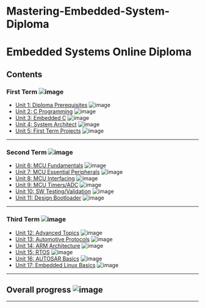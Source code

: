 # Mastering-Embedded-System-Diploma
# Embedded Systems Online Diploma

## Contents

### First Term ![image](https://progress-bar.dev/100/?title=Done)

- [Unit 1: Diploma Prerequisites](https://github.com/AhmedAliMohammed1/Mastering-Embedded-System-Diploma) ![image](https://progress-bar.dev/100/?title=No_Assignments&color=bababa)
- [Unit 2: C Programming](Unit%202%20C%20Programming) ![image](https://progress-bar.dev/100/)
- [Unit 3: Embedded C](Unit%203%20Embedded%20C) ![image](https://progress-bar.dev/100/)
- [Unit 4: System Architect](Unit%204) ![image](https://progress-bar.dev/100/)
- [Unit 5: First Term Projects](FIRST_TERM_project1) ![image](https://progress-bar.dev/100/)

---

### Second Term ![image](https://progress-bar.dev/100/?title=Done&color=ff00ff)

- [Unit 6: MCU Fundamentals](Unit6) ![image](https://progress-bar.dev/100/)
- [Unit 7: MCU Essential Peripherals](Unit7) ![image](https://progress-bar.dev/100/)
- [Unit 8: MCU Interfacing](Unit8) ![image](https://progress-bar.dev/100/)
- [Unit 9: MCU Timers/ADC](Unit9) ![image](https://progress-bar.dev/100/)
- [Unit 10: SW Testing/Validation]([https://github.com/adem-marangoz/embedded_system_online_diploma](https://github.com/AhmedAliMohammed1/Mastering-Embedded-System-Diploma)) ![image](https://progress-bar.dev/60/)
- [Unit 11: Design Bootloader]([Bootloader](https://github.com/AhmedAliMohammed1/Mastering-Embedded-System-Diploma)) ![image](https://progress-bar.dev/40/)

---

### Third Term ![image](https://progress-bar.dev/13/?title=inProgress&color=ff0000)

- [Unit 12: Advanced Topics]([https://github.com/adem-marangoz/embedded_system_online_diploma](https://github.com/AhmedAliMohammed1/Mastering-Embedded-System-Diploma)) ![image](https://progress-bar.dev/0/)
- [Unit 13: Automotive Protocols]([https://github.com/adem-marangoz/embedded_system_online_diploma](https://github.com/AhmedAliMohammed1/Mastering-Embedded-System-Diploma)) ![image](https://progress-bar.dev/0/)
- [Unit 14: ARM Architecture](Unit14_ARM_ASSEMBLY/ARM_ASSEMPLY) ![image](https://progress-bar.dev/30/)
- [Unit 15: RTOS](unit_15) ![image](https://progress-bar.dev/0/)
- [Unit 16: AUTOSAR Basics](https://github.com/adem-marangoz/embedded_system_online_diploma) ![image](https://progress-bar.dev/0/)
- [Unit 17: Embedded Linux Basics](https://github.com/adem-marangoz/embedded_system_online_diploma) ![image](https://progress-bar.dev/0/)

---

## Overall progress ![image](https://progress-bar.dev/2/?scale=3&title=Terms&suffix=&width=230&color=aa00ff)


---
